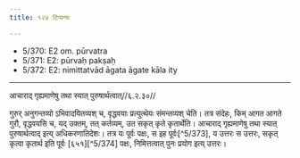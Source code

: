 ```yaml
---
title: १२४ टिप्पन्यः

---
```

- 5/370: E2 om. pūrvatra
- 5/371: E2: pūrvaḥ pakṣaḥ
- 5/372: E2: nimittatvād āgata āgate kāla ity

____________________________________________


आचाराद् गृह्यमाणेषु तथा स्यात् पुरुषार्थत्वात्//६.२.३०//

गुरुर् अनुगन्तव्यो ऽभिवादयितव्यश् च, वृद्धवयाः प्रत्युत्थेयः संमन्तव्यश् चेति। तत्र संदेहः, किम् आगत आगते गुरौ, वृद्धवयसि च, यद् उक्तम्, तत् कर्तव्यम्, उत सकृत् कृते कृतार्थेति। आचाराद् गृह्यमाणेषु तथा स्यात् पुरुषार्थत्वाद् इत्य् अधिकरणातिदेशः। तत्र यः पूर्वः पक्षः, स इह पूर्वः[^5/373], य उत्तरः स उत्तरः, सकृत् कृत्वा कृतार्थ इति पूर्वः [६५१][^5/374] पक्षः, निमित्तत्वात् पुनः प्रयोग इत्य् उत्तरः।
